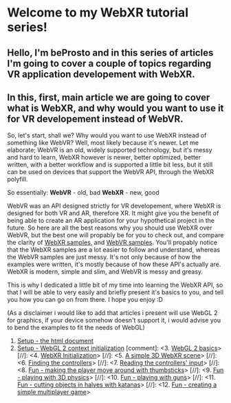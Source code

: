 # Welcome to my WebXR tutorial series!
## Hello, I'm beProsto and in this series of articles I'm going to cover a couple of topics regarding VR application developement with WebXR. 
## In this, first, main article we are going to cover what is WebXR, and why would you want to use it for VR developement instead of WebVR.

So, let's start, shall we?
Why would you want to use WebXR instead of something like WebVR? Well, most likely because it's newer.
Let me elaborate; WebVR is an old, widely supported technology, but it's messy and hard to learn, WebXR however is newer,
better optimized, better written, with a better workflow and is supported a little bit less, 
but it still can be used on devices that support the WebVR API, through the WebXR polyfill.

So essentially:
**WebVR** - old, bad
**WebXR** - new, good

WebVR was an API designed strictly for VR developement, where WebXR is designed for both VR and AR, therefore XR.
It might give you the benefit of being able to create an AR application for your hypothetical project in the future.
So here are all the best reasons why you should use WebXR over WebVR, but the best one will propably be for you to check out,
and compare the clarity of [WebXR samples](https://immersive-web.github.io/webxr-samples/), and [WebVR samples](https://webvr.info/samples/).
You'll propably notice that the WebXR samples are a lot easier to follow and understand, whereas the WebVR samples are just messy.
It's not only because of how the examples were written, it's mostly because of how these API's actually are.
WebXR is modern, simple and slim, and WebVR is messy and greasy.

This is why I dedicated a little bit of my time into learning the WebXR API, 
so that I will be able to very easily and briefly present it's basics to you, 
and tell you how you can go on from there.
I hope you enjoy :D

(As a disclaimer i would like to add that articles i present will use WebGL 2 for graphics, 
if your device somehow doesn't support it, i would advise you to bend the examples to fit the needs of WebGL)

1. [Setup - the html document](tutorial1)
2. [Setup - WebGL 2 context initialization](tutorial2)
[comment]: <3. [WebGL 2 basics](tutorial3)> 
[//]: <4. [WebXR Initialization](tutorial4)> 
[//]: <5. [A simple 3D WebXR scene](tutorial5)>
[//]: <6. [Finding the controllers](tutorial6)>
[//]: <7. [Reading the controllers' input](tutorial7)>
[//]: <8. [Fun - making the player move around with thumbsticks](tutorial8)>
[//]: <9. [Fun - playing with 3D physics](tutorial9)>
[//]: <10. [Fun - playing with guns](tutorial10)>
[//]: <11. [Fun - cutting objects in halves with katanas](tutorial11)>
[//]: <12. [Fun - creating a simple multiplayer game](tutorial12)>